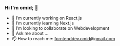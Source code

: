 ### Hi  I'm omid; 👋


- 🔭 I’m currently working on React.js
- 🌱 I’m currently learning Next.js
- 👯 I’m looking to collaborate on Webdevelopment
- 💬 Ask me about ...
- 📫 How to reach me: forntenddev.omid@gmail.com

